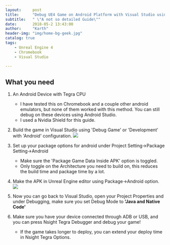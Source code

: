 ```yaml
---
layout:     post
title:      "Debug UE4 Game on Android Platform with Visual Studio using Tegra Debugger"
subtitle:   " \"A not so detailed Guide\""
date:       2018-05-2 13:43:00
author:     "Karth"
header-img: "img/home-bg-geek.jpg"
catalog: true
tags:
    - Unreal Engine 4
    - Chromebook
    - Visual Studio
    
---
```


## What you need ##
1. An Android Device with Tegra CPU
	- I have tested this on Chromebook and a couple other android emulators, but none of them worked with this method. You can still debug on these devices using Android Studio. 
	- I used a Nvidia Shield for this guide.

2. Build the game in Visual Studio using 'Debug Game' or 'Development' with 'Android' configuration.
![](https://i.imgur.com/HyOdvOl.png)

3. Set up your package options for android under Project Setting->Package Setting->Android
	- Make sure the 'Package Game Data Inside APK' option is toggled.
	- Only toggle on the Architecture you need to build on, this reduces the build time and package time by a lot.

4. Make the APK in Unreal Engine editor using Package->Android option.
![](https://i.imgur.com/ifjEHsD.png)

5. Now you can go back to Visual Studio, open your Project Properties and under Debugging, make sure you set Debug Mode to **'Java and Native Code'**

6. Make sure you have your device connected through ADB or USB, and you can press Nsight Tegra Debugger and debug your game!
	- If the game takes longer to deploy, you can extend your deploy time in Nsight Tegra Options. 


